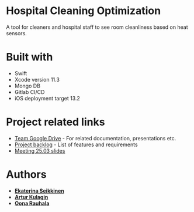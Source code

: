 ﻿# Hospital Cleaning Optimization
A tool for cleaners and hospital staff to see room cleanliness based on heat sensors.

# Built with
* Swift
* Xcode version 11.3
* Mongo DB
* Gitlab CI/CD
* iOS deployment target 13.2

# Project related links
 * [Team Google Drive](https://drive.google.com/drive/u/1/folders/1WSfLdIATOtzrF-wAkpXlYv_a_zjtmQKV) - For related documentation, presentations etc.
 * [Project backlog](https://docs.google.com/document/d/1VaLgGH1JQkxQeO7tE6D8ZUdTarBVUDSYBPjFGukFst4/edit?usp=sharing) - List of features and requirements
 * [Meeting 25.03 slides](https://docs.google.com/presentation/d/1gDkejjzACFbTJ0kNlHPcFu78lVGdrc58Aq11YetjsmQ/edit?usp=sharing)

# Authors
* [**Ekaterina Seikkinen**](https://github.com/katjasei)
* [**Artur Kulagin**](https://github.com/KulaginArtur)
* [**Oona Rauhala**](https://github.com/oonarauhala)



